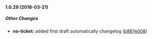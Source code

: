#### 1.0.29 (2018-03-21)

##### Other Changes

* **no-ticket:**  added first draft automatically changelog ([b887e008](https://github.com/as-ideas/oil/commit/b887e008605afa3bf4b165a450eb097a59cbfb0b))

